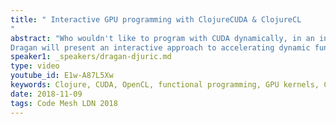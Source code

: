 ```yaml
---
title: " Interactive GPU programming with ClojureCUDA & ClojureCL
"
abstract: "Who wouldn't like to program with CUDA dynamically, in an interactive, but compiled, environment?
Dragan will present an interactive approach to accelerating dynamic functional programs with GPU kernels."
speaker1: _speakers/dragan-djuric.md
type: video
youtube_id: E1w-A87L5Xw
keywords: Clojure, CUDA, OpenCL, functional programming, GPU kernels, ClojureCUDA, ClojureCL
date: 2018-11-09
tags: Code Mesh LDN 2018
---
```


